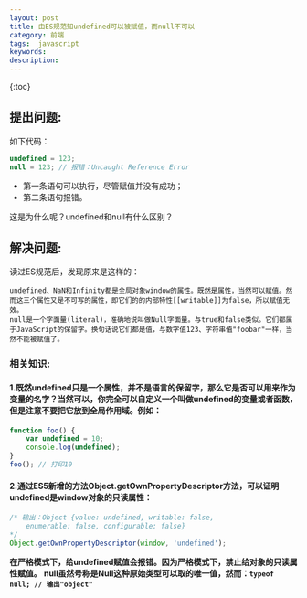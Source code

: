 ```yaml
---
layout: post
title: 由ES规范知undefined可以被赋值，而null不可以
category: 前端
tags:  javascript
keywords: 
description: 
---
```


{:toc}


## 提出问题:

如下代码：

```js
undefined = 123;
null = 123; // 报错：Uncaught Reference Error
```

- 第一条语句可以执行，尽管赋值并没有成功；
- 第二条语句报错。

这是为什么呢？undefined和null有什么区别？

## 解决问题:

读过ES规范后，发现原来是这样的：

	undefined、NaN和Infinity都是全局对象window的属性。既然是属性，当然可以赋值。然而这三个属性又是不可写的属性，即它们的的内部特性[[writable]]为false，所以赋值无效。
	null是一个字面量(literal)，准确地说叫做Null字面量。与true和false类似。它们都属于JavaScript的保留字。换句话说它们都是值，与数字值123、字符串值"foobar"一样，当然不能被赋值了。
### 相关知识:

####  1.既然undefined只是一个属性，并不是语言的保留字，那么它是否可以用来作为变量的名字？当然可以，你完全可以自定义一个叫做undefined的变量或者函数，但是注意不要把它放到全局作用域。例如：

```js
function foo() {     
    var undefined = 10;
    console.log(undefined);
}
foo(); // 打印10
```

#### 2.通过ES5新增的方法Object.getOwnPropertyDescriptor方法，可以证明undefined是window对象的只读属性：

```js
/* 输出：Object {value: undefined, writable: false, 
	enumerable: false, configurable: false} 
*/
Object.getOwnPropertyDescriptor(window, 'undefined');
```

**在严格模式下，给undefined赋值会报错。因为严格模式下，禁止给对象的只读属性赋值。**
**null虽然号称是Null这种原始类型可以取的唯一值，然而：`typeof null; // 输出"object"`**